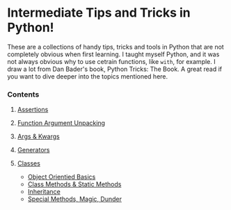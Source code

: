 # Intermediate Tips and Tricks in Python! 

These are a collections of handy tips, tricks and tools in Python that are not completely obvious when first learning. I taught myself Python, and it was not always obvious why to use cetrain functions, like `with`, for example. I draw a lot from Dan Bader's book, Python Tricks: The Book. A great read if you want to dive deeper into the topics mentioned here. 

### Contents 

1. [Assertions]()

2. [Function Argument Unpacking]()

3. [Args & Kwargs]()

4. [Generators]() 

5. [Classes]()

    - [Object Orientied Basics]()
    - [Class Methods & Static Methods]()
    - [Inheritance]()
    - [Special Methods, Magic, Dunder]()